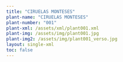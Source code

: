 ```yaml
---
title: "CIRUELAS MONTESES"
plant-name: "CIRUELAS MONTESES"
plant-number: "001"
plant-xml: /assets/xml/plant001.xml
plant-img: /assets/img/plant001.jpg
plant-img2: /assets/img/plant001_verso.jpg
layout: single-xml
toc: false
---
```

